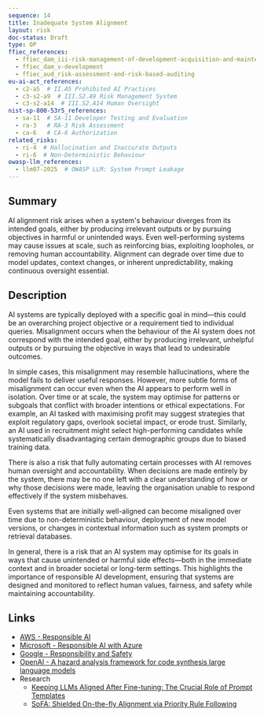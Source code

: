 ```yaml
---
sequence: 14
title: Inadequate System Alignment
layout: risk
doc-status: Draft
type: OP
ffiec_references:
  - ffiec_dam_iii-risk-management-of-development-acquisition-and-maintenance
  - ffiec_dam_v-development
  - ffiec_aud_risk-assessment-and-risk-based-auditing
eu-ai-act_references:
  - c2-a5  # II.A5 Prohibited AI Practices
  - c3-s2-a9  # III.S2.A9 Risk Management System
  - c3-s2-a14  # III.S2.A14 Human Oversight
nist-sp-800-53r5_references:
  - sa-11  # SA-11 Developer Testing and Evaluation
  - ra-3   # RA-3 Risk Assessment  
  - ca-6   # CA-6 Authorization
related_risks:
  - ri-4  # Hallucination and Inaccurate Outputs
  - ri-6  # Non-Deterministic Behaviour
owasp-llm_references:
  - llm07-2025  # OWASP LLM: System Prompt Leakage
---
```


## Summary

AI alignment risk arises when a system's behaviour diverges from its intended goals, either by producing irrelevant outputs or by pursuing objectives in harmful or unintended ways. Even well-performing systems may cause issues at scale, such as reinforcing bias, exploiting loopholes, or removing human accountability. Alignment can degrade over time due to model updates, context changes, or inherent unpredictability, making continuous oversight essential.

## Description

AI systems are typically deployed with a specific goal in mind—this could be an overarching project objective or a requirement tied to individual queries. Misalignment occurs when the behaviour of the AI system does not correspond with the intended goal, either by producing irrelevant, unhelpful outputs or by pursuing the objective in ways that lead to undesirable outcomes.

In simple cases, this misalignment may resemble hallucinations, where the model fails to deliver useful responses. However, more subtle forms of misalignment can occur even when the AI appears to perform well in isolation. Over time or at scale, the system may optimise for patterns or subgoals that conflict with broader intentions or ethical expectations. For example, an AI tasked with maximising profit may suggest strategies that exploit regulatory gaps, overlook societal impact, or erode trust. Similarly, an AI used in recruitment might select high-performing candidates while systematically disadvantaging certain demographic groups due to biased training data.

There is also a risk that fully automating certain processes with AI removes human oversight and accountability. When decisions are made entirely by the system, there may be no one left with a clear understanding of how or why those decisions were made, leaving the organisation unable to respond effectively if the system misbehaves.

Even systems that are initially well-aligned can become misaligned over time due to non-deterministic behaviour, deployment of new model versions, or changes in contextual information such as system prompts or retrieval databases.

In general, there is a risk that an AI system may optimise for its goals in ways that cause unintended or harmful side effects—both in the immediate context and in broader societal or long-term settings. This highlights the importance of responsible AI development, ensuring that systems are designed and monitored to reflect human values, fairness, and safety while maintaining accountability.


## Links

  * [AWS - Responsible AI](https://aws.amazon.com/machine-learning/responsible-ai/)
  * [Microsoft - Responsible AI with Azure](https://azure.microsoft.com/en-us/solutions/ai/responsible-ai-with-azure)
  * [Google - Responsibility and Safety](https://deepmind.google/about/responsibility-safety/)
  * [OpenAI - A hazard analysis framework for code synthesis large language models](https://openai.com/research/a-hazard-analysis-framework-for-code-synthesis-large-language-models) 
* Research
  * [Keeping LLMs Aligned After Fine-tuning: The Crucial Role of Prompt Templates](https://arxiv.org/abs/2402.18540)
  * [SoFA: Shielded On-the-fly Alignment via Priority Rule Following](https://arxiv.org/abs/2402.17358)
